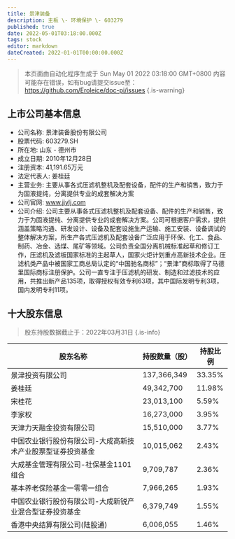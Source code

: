 ```yaml
---
title: 景津装备
description: 主板 \- 环境保护 \- 603279
published: true
date: 2022-05-01T03:18:00.000Z
tags: stock
editor: markdown
dateCreated: 2022-01-01T00:00:00.000Z
---
```


> 本页面由自动化程序生成于 Sun May 01 2022 03:18:00 GMT+0800
> 内容可能存在错误，如有bug请提交issue至：https://github.com/Eroleice/doc-pi/issues
{.is-warning}

## 上市公司基本信息
- 公司名称: 景津装备股份有限公司
- 股票代码: 603279.SH
- 所在地: 山东 - 德州市
- 成立日期: 2010年12月28日
- 注册资本: 41,191.65万元
- 法定代表人: 姜桂廷
- 主营业务: 主要从事各式压滤机整机及配套设备，配件的生产和销售，致力于为固液提纯，分离提供专业的成套解决方案
- 公司官网: www.jjylj.com
- 公司介绍: 公司主要从事各式压滤机整机及配套设备、配件的生产和销售，致力于为固液提纯、分离提供专业的成套解决方案。公司可根据客户需求，提供涵盖策略沟通、研发设计、设备及配套设施生产运输、施工安装、设备调试的整体解决方案，所生产各式压滤机及配套设备广泛应用于环保、化工、食品、制药、冶金、选煤、尾矿等领域。公司负责全国分离机械标准起草和修订工作，压滤机及滤板国家标准的主起草人，国家火炬计划重点高新技术企业。压滤机类产品中被国家工商总局认定的“中国驰名商标”；“景津”商标取得了马德里国际商标注册保护。公司一直专注于压滤机的研发、制造和过滤技术的应用，共推出新产品135项，取得授权有效专利63项，其中国际发明专利3项，国内发明专利11项。


## 十大股东信息
> 股东持股数据截止于：2022年03月31日
{.is-info}

| 股东名称 | 持股数量（股） | 持股比例 |
| --- | --- | --- |
| 景津投资有限公司 | 137,366,349 | 33.35% |
| 姜桂廷 | 49,342,700 | 11.98% |
| 宋桂花 | 23,013,100 | 5.59% |
| 李家权 | 16,273,000 | 3.95% |
| 天津力天融金投资有限公司 | 15,510,000 | 3.77% |
| 中国农业银行股份有限公司-大成高新技术产业股票型证券投资基金 | 10,015,062 | 2.43% |
| 大成基金管理有限公司-社保基金1101组合 | 9,709,787 | 2.36% |
| 基本养老保险基金一零零一组合 | 7,966,265 | 1.93% |
| 中国农业银行股份有限公司-大成新锐产业混合型证券投资基金 | 6,379,749 | 1.55% |
| 香港中央结算有限公司(陆股通) | 6,006,055 | 1.46% |




